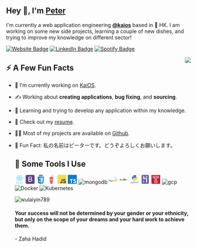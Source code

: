 
## Hey :wave:, I'm [Peter](https://peterwu789.com/)

I'm currently a web application engineering **[@kaios](https://www.kaiostech.com/)** based in 🌁 HK. I am working on some new side projects, learning a couple of new dishes, and trying to improve my knowledge on different sector!

[![Website Badge](https://img.shields.io/badge/-peterwu789.com-4E69C8?style=flat-square&amp;labelColor=4E69C8&amp;logo=Google&amp;link=https://peterwu789.com/)](https://peterwu789.com/) [![LinkedIn Badge](https://img.shields.io/badge/-@peterwu-0077B5?style=flat-square&amp;labelColor=0077B5&amp;logo=LinkedIn&amp;link=https://www.linkedin.com/in/peter-wu-5a626614b/)](https://www.linkedin.com/in/peter-wu-5a626614b/) [![Spotify Badge](https://img.shields.io/badge/-@Peter%20Wu-1ED760?style=flat-square&amp;labelColor=fff&amp;logo=Spotify&amp;link=https://open.spotify.com/user/peterw_sb?si=-MH1nu8DQ7eVU-SXnQPquQ)](https://open.spotify.com/user/peterw_sb?si=-MH1nu8DQ7eVU-SXnQPquQ)

<img align="right" src="https://1.bp.blogspot.com/-PerenMfIjCM/XpcyoHWXSzI/AAAAAAAAB-g/DuPj_IoSWAMod3pVy4eEya4uxk-KN0UuACLcBGAsYHQ/s1600/typing%2Bcat%2Bgif3.gif" />

## :zap: A Few Fun Facts
<ul>
<li>
<p>👾 I’m currently working on <a href="https://github.com/kaiostech">KaiOS</a>.</p>
</li>
<li>
<p>✍️ Working about <strong>creating applications</strong>, <strong>bug fixing</strong>, and <strong>sourcing</strong>.</p>
</li>
<li>
<p>🤔 Learning and trying to develop any application within my knowledge.</p>
</li>
</li>
<li>
<p>📙 Check out my <a href="https://peterwu789.com/static/media/resume_6.d0d0b8fe.pdf">resume</a>.</p>
</li>
<li>
<p>👨‍💻 Most of my projects are available on <a href="https://github.com/wulaiyin789">Github</a>.</p>
</li>
<li>
<p>🎉 Fun Fact: 私の名前はピーターです。どうぞよろしくお願いします。</p>
 
## :rocket: Some Tools I Use

<p align="left">
<img src="https://raw.githubusercontent.com/devicons/devicon/master/icons/react/react-original-wordmark.svg" alt="react" width="25" height="25" />
<img src="https://raw.githubusercontent.com/devicons/devicon/master/icons/bootstrap/bootstrap-plain.svg" alt="bootstrap" width="25" height="25" />
<img src="https://raw.githubusercontent.com/devicons/devicon/master/icons/css3/css3-original-wordmark.svg" alt="css3" width="25" height="25" />
<img src="https://raw.githubusercontent.com/devicons/devicon/master/icons/gulp/gulp-plain.svg" alt="gulp" width="25" height="25" />
<img src="https://raw.githubusercontent.com/devicons/devicon/master/icons/javascript/javascript-original.svg" alt="javascript" width="25" height="25" />
<img src="https://raw.githubusercontent.com/devicons/devicon/master/icons/typescript/typescript-original.svg" alt="typescript" width="25" height="25" />
<img src="https://devicons.github.io/devicon/devicon.git/icons/mongodb/mongodb-original-wordmark.svg" alt="mongodb" width="25" height="25" />
<img src="https://raw.githubusercontent.com/devicons/devicon/master/icons/mysql/mysql-original-wordmark.svg" alt="mysql" width="25" height="25" />
<img src="https://raw.githubusercontent.com/devicons/devicon/master/icons/nodejs/nodejs-original-wordmark.svg" alt="nodejs" width="25" height="25" />
<img src="https://raw.githubusercontent.com/devicons/devicon/master/icons/python/python-original-wordmark.svg" alt="python" width="25" height="25" />
<img src="https://raw.githubusercontent.com/devicons/devicon/master/icons/heroku/heroku-plain.svg" alt="heroku" width="25" height="25" />
<img src="https://raw.githubusercontent.com/devicons/devicon/master/icons/travis/travis-plain.svg" alt="travis" width="25" height="25" />
<img src="https://www.vectorlogo.zone/logos/google_cloud/google_cloud-icon.svg" alt="gcp" width="25" height="25" />
<img src="https://devicons.github.io/devicon/devicon.git/icons/docker/docker-original-wordmark.svg" alt="Docker" width="25" height="25" />
<img src="https://www.vectorlogo.zone/logos/kubernetes/kubernetes-icon.svg" alt="Kubernetes" width="25" height="25" />
</p>

<img src="https://github-readme-stats.vercel.app/api?username=wulaiyin789&amp;show_icons=true&amp;count_private=true" alt="wulaiyin789" />

<div class="container">
    <h4> Your success will not be determined by your gender or your ethnicity, but only on the scope of your dreams and your hard work to achieve them.</h4>
    <p>- Zaha Hadid</p>
</div>
